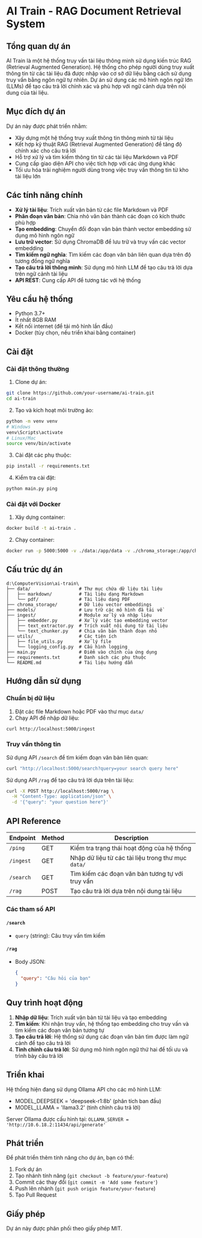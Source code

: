 # AI Train - RAG Document Retrieval System

## Tổng quan dự án

AI Train là một hệ thống truy vấn tài liệu thông minh sử dụng kiến trúc RAG (Retrieval Augmented Generation). Hệ thống cho phép người dùng truy xuất thông tin từ các tài liệu đã được nhập vào cơ sở dữ liệu bằng cách sử dụng truy vấn bằng ngôn ngữ tự nhiên. Dự án sử dụng các mô hình ngôn ngữ lớn (LLMs) để tạo câu trả lời chính xác và phù hợp với ngữ cảnh dựa trên nội dung của tài liệu.

## Mục đích dự án

Dự án này được phát triển nhằm:
- Xây dựng một hệ thống truy xuất thông tin thông minh từ tài liệu
- Kết hợp kỹ thuật RAG (Retrieval Augmented Generation) để tăng độ chính xác cho câu trả lời
- Hỗ trợ xử lý và tìm kiếm thông tin từ các tài liệu Markdown và PDF
- Cung cấp giao diện API cho việc tích hợp với các ứng dụng khác
- Tối ưu hóa trải nghiệm người dùng trong việc truy vấn thông tin từ kho tài liệu lớn

## Các tính năng chính

- **Xử lý tài liệu**: Trích xuất văn bản từ các file Markdown và PDF
- **Phân đoạn văn bản**: Chia nhỏ văn bản thành các đoạn có kích thước phù hợp
- **Tạo embedding**: Chuyển đổi đoạn văn bản thành vector embedding sử dụng mô hình ngôn ngữ
- **Lưu trữ vector**: Sử dụng ChromaDB để lưu trữ và truy vấn các vector embedding
- **Tìm kiếm ngữ nghĩa**: Tìm kiếm các đoạn văn bản liên quan dựa trên độ tương đồng ngữ nghĩa
- **Tạo câu trả lời thông minh**: Sử dụng mô hình LLM để tạo câu trả lời dựa trên ngữ cảnh tài liệu
- **API REST**: Cung cấp API để tương tác với hệ thống

## Yêu cầu hệ thống

- Python 3.7+
- Ít nhất 8GB RAM
- Kết nối internet (để tải mô hình lần đầu)
- Docker (tùy chọn, nếu triển khai bằng container)

## Cài đặt

### Cài đặt thông thường

1. Clone dự án:
```bash
git clone https://github.com/your-username/ai-train.git
cd ai-train
```

2. Tạo và kích hoạt môi trường ảo:
```bash
python -m venv venv
# Windows
venv\Scripts\activate
# Linux/Mac
source venv/bin/activate
```

3. Cài đặt các phụ thuộc:
```bash
pip install -r requirements.txt
```

4. Kiểm tra cài đặt:
```bash
python main.py ping
```

### Cài đặt với Docker

1. Xây dựng container:
```bash
docker build -t ai-train .
```

2. Chạy container:
```bash
docker run -p 5000:5000 -v ./data:/app/data -v ./chroma_storage:/app/chroma_storage ai-train
```

## Cấu trúc dự án

```
d:\ComputerVision\ai-train\
├── data/                  # Thư mục chứa dữ liệu tài liệu
│   ├── markdown/          # Tài liệu dạng Markdown
│   └── pdf/               # Tài liệu dạng PDF
├── chroma_storage/        # Dữ liệu vector embeddings
├── models/                # Lưu trữ các mô hình đã tải về
├── ingest/                # Module xử lý và nhập liệu
│   ├── embedder.py        # Xử lý việc tạo embedding vector
│   ├── text_extractor.py  # Trích xuất nội dung từ tài liệu
│   └── text_chunker.py    # Chia văn bản thành đoạn nhỏ
├── utils/                 # Các tiện ích
│   ├── file_utils.py      # Xử lý file
│   └── logging_config.py  # Cấu hình logging
├── main.py                # Điểm vào chính của ứng dụng
├── requirements.txt       # Danh sách các phụ thuộc
└── README.md              # Tài liệu hướng dẫn
```

## Hướng dẫn sử dụng

### Chuẩn bị dữ liệu

1. Đặt các file Markdown hoặc PDF vào thư mục `data/`
2. Chạy API để nhập dữ liệu:
```bash
curl http://localhost:5000/ingest
```

### Truy vấn thông tin

Sử dụng API `/search` để tìm kiếm đoạn văn bản liên quan:
```bash
curl "http://localhost:5000/search?query=your search query here"
```

Sử dụng API `/rag` để tạo câu trả lời dựa trên tài liệu:
```bash
curl -X POST http://localhost:5000/rag \
  -H "Content-Type: application/json" \
  -d '{"query": "your question here"}'
```

## API Reference

| Endpoint  | Method | Description                                        |
| --------- | ------ | -------------------------------------------------- |
| `/ping`   | GET    | Kiểm tra trạng thái hoạt động của hệ thống         |
| `/ingest` | GET    | Nhập dữ liệu từ các tài liệu trong thư mục `data/` |
| `/search` | GET    | Tìm kiếm các đoạn văn bản tương tự với truy vấn    |
| `/rag`    | POST   | Tạo câu trả lời dựa trên nội dung tài liệu         |

### Các tham số API

#### `/search`
- `query` (string): Câu truy vấn tìm kiếm

#### `/rag`
- Body JSON:
  ```json
  {
    "query": "Câu hỏi của bạn"
  }
  ```

## Quy trình hoạt động

1. **Nhập dữ liệu**: Trích xuất văn bản từ tài liệu và tạo embedding
2. **Tìm kiếm**: Khi nhận truy vấn, hệ thống tạo embedding cho truy vấn và tìm kiếm các đoạn văn bản tương tự
3. **Tạo câu trả lời**: Hệ thống sử dụng các đoạn văn bản tìm được làm ngữ cảnh để tạo câu trả lời
4. **Tinh chỉnh câu trả lời**: Sử dụng mô hình ngôn ngữ thứ hai để tối ưu và trình bày câu trả lời

## Triển khai

Hệ thống hiện đang sử dụng Ollama API cho các mô hình LLM:
- MODEL_DEEPSEEK = 'deepseek-r1:8b' (phân tích ban đầu)
- MODEL_LLAMA = 'llama3.2' (tinh chỉnh câu trả lời)

Server Ollama được cấu hình tại: `OLLAMA_SERVER = 'http://10.6.18.2:11434/api/generate'`

## Phát triển

Để phát triển thêm tính năng cho dự án, bạn có thể:
1. Fork dự án
2. Tạo nhánh tính năng (`git checkout -b feature/your-feature`)
3. Commit các thay đổi (`git commit -m 'Add some feature'`)
4. Push lên nhánh (`git push origin feature/your-feature`)
5. Tạo Pull Request

## Giấy phép

Dự án này được phân phối theo giấy phép MIT.
